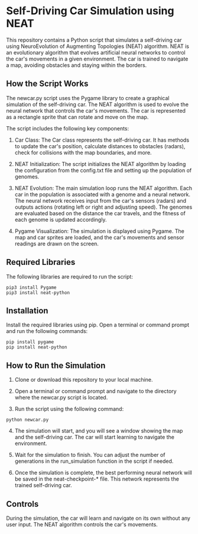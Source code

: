 # Self-Driving Car Simulation using NEAT
This repository contains a Python script that simulates a self-driving car using NeuroEvolution of Augmenting Topologies (NEAT) algorithm. NEAT is an evolutionary algorithm that evolves artificial neural networks to control the car's movements in a given environment. The car is trained to navigate a map, avoiding obstacles and staying within the borders.

## How the Script Works
The newcar.py script uses the Pygame library to create a graphical simulation of the self-driving car. The NEAT algorithm is used to evolve the neural network that controls the car's movements. The car is represented as a rectangle sprite that can rotate and move on the map.

The script includes the following key components:

1. Car Class: The Car class represents the self-driving car. It has methods to update the car's position, calculate distances to obstacles (radars), check for collisions with the map boundaries, and more.

2. NEAT Initialization: The script initializes the NEAT algorithm by loading the configuration from the config.txt file and setting up the population of genomes.

3. NEAT Evolution: The main simulation loop runs the NEAT algorithm. Each car in the population is associated with a genome and a neural network. The neural network receives input from the car's sensors (radars) and outputs actions (rotating left or right and adjusting speed). The genomes are evaluated based on the distance the car travels, and the fitness of each genome is updated accordingly.

4. Pygame Visualization: The simulation is displayed using Pygame. The map and car sprites are loaded, and the car's movements and sensor readings are drawn on the screen.

## Required Libraries
The following libraries are required to run the script:
```
pip3 install Pygame
pip3 install neat-python
```
## Installation

Install the required libraries using pip. Open a terminal or command prompt and run the following commands:

```
pip install pygame
pip install neat-python
```

## How to Run the Simulation
1. Clone or download this repository to your local machine.

2. Open a terminal or command prompt and navigate to the directory where the newcar.py script is located.

3. Run the script using the following command:
```
python newcar.py
```
4. The simulation will start, and you will see a window showing the map and the self-driving car. The car will start learning to navigate the environment.

5. Wait for the simulation to finish. You can adjust the number of generations in the run_simulation function in the script if needed.

7. Once the simulation is complete, the best performing neural network will be saved in the neat-checkpoint-* file. This network represents the trained self-driving car.

## Controls
During the simulation, the car will learn and navigate on its own without any user input. The NEAT algorithm controls the car's movements.

